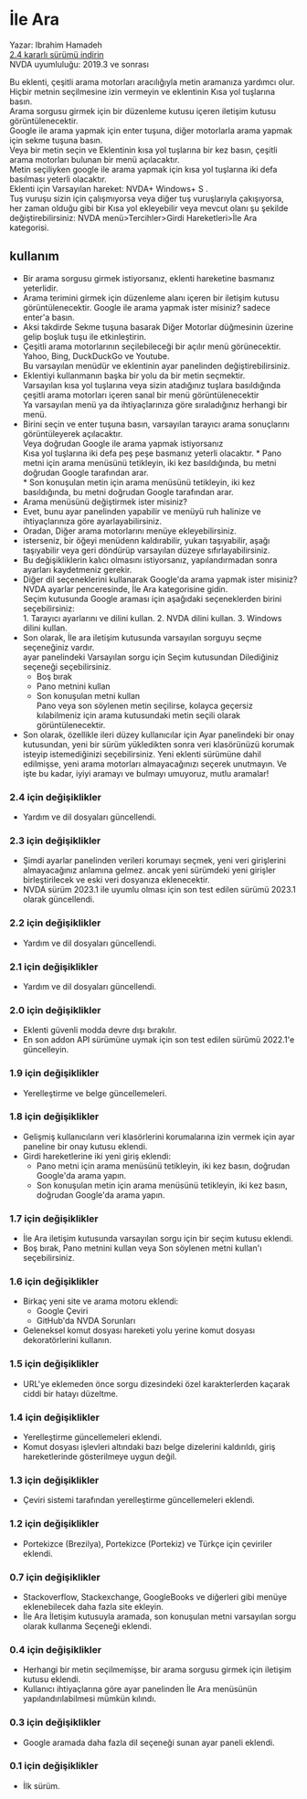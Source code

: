 # İle Ara

Yazar: Ibrahim Hamadeh  
[2.4 kararlı sürümü indirin][1]  
NVDA uyumluluğu: 2019.3 ve sonrası

Bu eklenti, çeşitli arama motorları aracılığıyla metin aramanıza yardımcı olur.  
Hiçbir metnin seçilmesine izin vermeyin ve eklentinin Kısa yol tuşlarına basın.  
Arama sorgusu girmek için bir düzenleme kutusu içeren iletişim kutusu görüntülenecektir.  
Google ile arama yapmak için enter tuşuna, diğer motorlarla arama yapmak için sekme tuşuna basın.  
Veya
bir metin seçin ve Eklentinin kısa yol tuşlarına bir kez basın, çeşitli arama motorları bulunan bir menü açılacaktır.  
Metin seçiliyken google ile arama yapmak için kısa yol tuşlarına iki defa basılması yeterli olacaktır.  
Eklenti için Varsayılan hareket: NVDA+ Windows+ S  .  
Tuş vuruşu sizin için çalışmıyorsa veya diğer tuş vuruşlarıyla çakışıyorsa,  
her zaman olduğu gibi bir Kısa yol ekleyebilir veya mevcut olanı şu şekilde değiştirebilirsiniz: NVDA
menü>Tercihler>Girdi Hareketleri>İle Ara kategorisi.

## kullanım

  *  Bir arama sorgusu girmek istiyorsanız, eklenti hareketine basmanız yeterlidir.
  *  Arama terimini girmek için düzenleme alanı içeren bir iletişim kutusu görüntülenecektir. Google ile arama yapmak ister misiniz? sadece enter'a basın.
  *  Aksi takdirde Sekme tuşuna basarak Diğer Motorlar düğmesinin üzerine gelip boşluk tuşu ile etkinleştirin.
  *  Çeşitli arama motorlarının seçilebileceği bir açılır menü görünecektir.   
Yahoo, Bing, DuckDuckGo ve Youtube.  
Bu varsayılan menüdür ve eklentinin ayar panelinden değiştirebilirsiniz.
  *  Eklentiyi kullanmanın başka bir yolu da bir metin seçmektir.   
Varsayılan kısa yol tuşlarına veya sizin atadığınız tuşlara basıldığında  
çeşitli arama motorları içeren sanal bir menü görüntülenecektir  
Ya varsayılan menü ya da ihtiyaçlarınıza göre sıraladığınız herhangi bir menü.
  *  Birini seçin ve enter tuşuna basın, varsayılan tarayıcı arama sonuçlarını görüntüleyerek açılacaktır.  
Veya doğrudan Google ile arama yapmak istiyorsanız  
Kısa yol tuşlarına iki defa peş peşe basmanız yeterli olacaktır.
	*	Pano metni için arama menüsünü tetikleyin, iki kez basıldığında, bu metni doğrudan Google tarafından arar.  
	*	Son konuşulan metin için arama menüsünü tetikleyin, iki kez basıldığında, bu metni doğrudan Google tarafından arar.  
  *  Arama menüsünü değiştirmek ister misiniz?
  *  Evet, bunu ayar panelinden yapabilir ve menüyü ruh halinize ve ihtiyaçlarınıza göre ayarlayabilirsiniz.
  *  Oradan, Diğer arama motorlarını menüye ekleyebilirsiniz.
  *  isterseniz, bir öğeyi menüdenn kaldırabilir, yukarı taşıyabilir, aşağı taşıyabilir veya geri döndürüp varsayılan düzeye sıfırlayabilirsiniz.
  *  Bu değişikliklerin kalıcı olmasını istiyorsanız, yapılandırmadan sonra ayarları kaydetmeniz gerekir.
  *  Diğer dil seçeneklerini kullanarak Google'da arama yapmak ister misiniz?   
NVDA ayarlar penceresinde, İle   Ara kategorisine gidin.  
Seçim kutusunda Google araması için aşağıdaki seçeneklerden birini seçebilirsiniz:  
    1.  Tarayıcı ayarlarını ve dilini kullan.
    2.  NVDA dilini kullan.
    3.  Windows dilini kullan.
*	Son olarak, İle ara iletişim kutusunda varsayılan sorguyu seçme seçeneğiniz vardır.  
ayar panelindeki Varsayılan sorgu için Seçim kutusundan Dilediğiniz seçeneği seçebilirsiniz.  
	*	Boş bırak  
	*	Pano metnini kullan  
	*	Son konuşulan metni kullan  
Pano veya son söylenen metin seçilirse, kolayca geçersiz kılabilmeniz için arama kutusundaki metin seçili olarak görüntülenecektir.  
*	Son olarak, özellikle ileri düzey kullanıcılar için
Ayar panelindeki bir onay kutusundan, yeni bir sürüm yükledikten sonra veri klasörünüzü korumak isteyip istemediğinizi seçebilirsiniz.
Yeni eklenti sürümüne dahil edilmişse, yeni arama motorları almayacağınızı seçerek unutmayın.
Ve işte bu kadar, iyiyi aramayı ve bulmayı umuyoruz, mutlu aramalar!  

### 2.4 için değişiklikler ###

*	Yardım ve dil dosyaları güncellendi.

### 2.3 için değişiklikler ###

*	Şimdi ayarlar panelinden verileri korumayı seçmek, yeni veri girişlerini almayacağınız anlamına gelmez.
ancak yeni sürümdeki yeni girişler birleştirilecek ve eski veri dosyanıza eklenecektir.
*	NVDA sürüm 2023.1 ile uyumlu olması için son test edilen sürümü 2023.1 olarak güncellendi.

### 2.2 için değişiklikler ###

*	Yardım ve dil dosyaları güncellendi.

### 2.1 için değişiklikler ###

*	Yardım ve dil dosyaları güncellendi.

### 2.0 için değişiklikler ###

*	Eklenti güvenli modda devre dışı bırakılır.
*	En son addon API sürümüne uymak için son test edilen sürümü 2022.1'e güncelleyin.

### 1.9 için değişiklikler ###

*	Yerelleştirme ve belge güncellemeleri.

### 1.8 için değişiklikler ###

*	Gelişmiş kullanıcıların veri klasörlerini korumalarına izin vermek için ayar paneline bir onay kutusu eklendi.
*	Girdi hareketlerine iki yeni giriş eklendi:
	*	Pano metni için arama menüsünü tetikleyin, iki kez basın, doğrudan Google'da arama yapın.
	*	Son konuşulan metin için arama menüsünü tetikleyin, iki kez basın, doğrudan Google'da arama yapın.

### 1.7 için değişiklikler ###

*	İle Ara iletişim kutusunda varsayılan sorgu için bir seçim kutusu eklendi.  
*	Boş bırak, Pano metnini kullan veya Son söylenen metni kullan'ı seçebilirsiniz.  

### 1.6 için değişiklikler ###

*	Birkaç yeni site ve arama motoru eklendi:  
	*	Google Çeviri  
	*	GitHub'da NVDA Sorunları  
*	Geleneksel komut dosyası hareketi yolu yerine komut dosyası dekoratörlerini kullanın.  

### 1.5 için değişiklikler ###

*	URL'ye eklemeden önce sorgu dizesindeki özel karakterlerden kaçarak ciddi bir hatayı düzeltme.  

### 1.4 için değişiklikler ###

*	Yerelleştirme güncellemeleri eklendi.  
*	Komut dosyası işlevleri altındaki bazı belge dizelerini kaldırıldı, giriş hareketlerinde gösterilmeye uygun değil.  


### 1.3 için değişiklikler ###

*	Çeviri sistemi tarafından yerelleştirme güncellemeleri eklendi.  


### 1.2 için değişiklikler

  *  Portekizce (Brezilya), Portekizce (Portekiz) ve Türkçe için çeviriler eklendi.

### 0.7 için değişiklikler  

  *  Stackoverflow, Stackexchange, GoogleBooks ve diğerleri gibi menüye eklenebilecek daha fazla site ekleyin.  
  *  İle Ara İletişim kutusuyla aramada, son konuşulan metni varsayılan sorgu olarak kullanma Seçeneği eklendi.  

### 0.4 için değişiklikler  

  *  Herhangi bir metin seçilmemişse, bir arama sorgusu girmek için iletişim kutusu eklendi.  
  *  Kullanıcı ihtiyaçlarına göre ayar panelinden İle Ara menüsünün yapılandırılabilmesi mümkün kılındı.  

### 0.3 için değişiklikler  

  *  Google aramada daha fazla dil seçeneği sunan ayar paneli eklendi.  

### 0.1 için değişiklikler  

  *  İlk sürüm.  

[1]: https://github.com/ibrahim-s/searchWith/releases/download/v2.4/searchWith-2.4.nvda-addon
